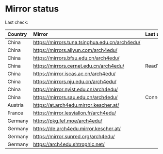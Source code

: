 <script src="./time.js"></script>
# Mirror status
Last check: <script type="text/javascript">localize(1750823618.622469);</script>

|Country|Mirror|Last update|
|:------|:-----|:----------|
|China|https://mirrors.tuna.tsinghua.edu.cn/arch4edu/|<script type="text/javascript">localize(1750791186);</script>|
|China|https://mirrors.aliyun.com/arch4edu/|<script type="text/javascript">localize(1750791186);</script>|
|China|https://mirrors.bfsu.edu.cn/arch4edu/|<script type="text/javascript">localize(1750747692);</script>|
|China|https://mirrors.cernet.edu.cn/arch4edu/|ReadTimeout|
|China|https://mirror.iscas.ac.cn/arch4edu/|<script type="text/javascript">localize(1750574662);</script>|
|China|https://mirrors.nju.edu.cn/arch4edu/|<script type="text/javascript">localize(1750747692);</script>|
|China|https://mirror.nyist.edu.cn/arch4edu/|<script type="text/javascript">localize(1750747692);</script>|
|China|https://mirrors.sau.edu.cn/arch4edu/|ConnectionError|
|Austria|https://at.arch4edu.mirror.kescher.at/|<script type="text/javascript">localize(1750791186);</script>|
|France|https://mirror.lesviallon.fr/arch4edu/|<script type="text/javascript">localize(1750791186);</script>|
|Germany|https://pkg.fef.moe/arch4edu/|<script type="text/javascript">localize(1750791186);</script>|
|Germany|https://de.arch4edu.mirror.kescher.at/|<script type="text/javascript">localize(1750791186);</script>|
|Germany|https://mirror.sunred.org/arch4edu/|<script type="text/javascript">localize(1750791186);</script>|
|Germany|https://arch4edu.shtrophic.net/|<script type="text/javascript">localize(1750747692);</script>|

<script src="./tablefilter/tablefilter.js"></script>
<script src="./table.js"></script>